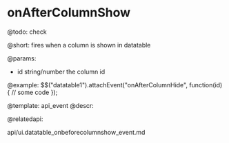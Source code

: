 onAfterColumnShow
=============

@todo:
	check

@short:
	fires when a column is shown in datatable

@params:

- id		string/number		the column id

@example:
$$("datatable1").attachEvent("onAfterColumnHide", function(id){
	// some code 
});

@template:	api_event
@descr:

@relatedapi:

api/ui.datatable_onbeforecolumnshow_event.md